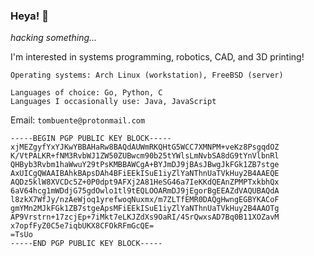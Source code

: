 ### Heya! 👋
*hacking something...*

I'm interested in systems programming, robotics, CAD, and 3D printing!
```
Operating systems: Arch Linux (workstation), FreeBSD (server)

Languages of choice: Go, Python, C
Languages I occasionally use: Java, JavaScript
```

Email: `tombuente@protonmail.com`
```
-----BEGIN PGP PUBLIC KEY BLOCK-----
xjMEZgyfYxYJKwYBBAHaRw8BAQdAUWmRKQHtG5WCC7XMNPM+veKz8PsgqdOZ
K/VtPALKR+fNM3RvbWJ1ZW50ZUBwcm90b25tYWlsLmNvbSA8dG9tYnVlbnRl
QHByb3Rvbm1haWwuY29tPsKMBBAWCgA+BYJmDJ9jBAsJBwgJkFGk1ZB7stge
AxUICgQWAAIBAhkBApsDAh4BFiEEkISuE1iyZlYaNThnUaTVkHuy2B4AAEQE
AQDz5klW8XVCDc5Z+0P0dpt9AFXj2A81HeSG46a7IeKKdQEAnZPMPTxkbhQx
6aV64hcg1mWDdjG75gdOwlo1tl9tEQLOOARmDJ9jEgorBgEEAZdVAQUBAQdA
l8zkX7WfJy/nzAeWjoq1yrefwoqNuxmx/m7ZLTfEMR0DAQgHwngEGBYKACoF
gmYMn2MJkFGk1ZB7stgeApsMFiEEkISuE1iyZlYaNThnUaTVkHuy2B4AAOTg
AP9Vrstrn+17zcjEp+7iMkt7eLKJZdXs9OaRI/4SrQwxsAD7Bq0B11XOZavM
x7opfFyZ0C5e7iqbUKX8CFOkRFmGcQE=
=TsUo
-----END PGP PUBLIC KEY BLOCK-----
```
